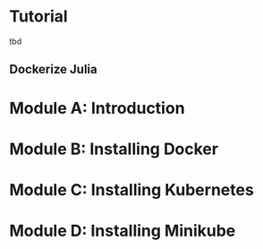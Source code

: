 # Tutorial
tbd

## Dockerize Julia

# Module A: Introduction

# Module B: Installing Docker

# Module C: Installing Kubernetes

# Module D: Installing Minikube
